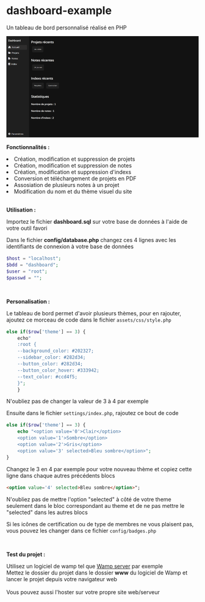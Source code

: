 # dashboard-example
Un tableau de bord personnalisé réalisé en PHP

<img src="preview.png" alt="Prévisualisation">

__Fonctionnalités :__

<li>Création, modification et suppression de projets</li>
<li>Création, modification et suppression de notes</li>
<li>Création, modification et suppression d'indexs</li>
<li>Conversion et téléchargement de projets en PDF</li>
<li>Assosiation de plusieurs notes à un projet</li>
<li>Modification du nom et du thème visuel du site</li>

<br>

__Utilisation :__

Importez le fichier __dashboard.sql__ sur votre base de données à l'aide de votre outil favori

Dans le fichier __config/database.php__ changez ces 4 lignes avec les identifiants de connexion à votre base de données

```php
$host = "localhost";
$bdd = "dashboard";
$user = "root";
$passwd = "";
```

<br>

__Personalisation :__

Le tableau de bord permet d'avoir plusieurs thèmes, pour en rajouter, ajoutez ce morceau de code dans le fichier `assets/css/style.php`

```php
else if($row['theme'] == 3) {
    echo"
    :root {
    --background_color: #202327;
    --sidebar_color: #282d34;
    --button_color: #282d34;
    --button_color_hover: #333942;
    --text_color: #ccd4f5;
    }";
    }
```

N'oubliez pas de changer la valeur de 3 à 4 par exemple

Ensuite dans le fichier `settings/index.php`, rajoutez ce bout de code

```php
else if($row['theme'] == 3) {
    echo "<option value='0'>Clair</option>
    <option value='1'>Sombre</option>
    <option value='2'>Gris</option>
    <option value='3' selected>Bleu sombre</option>";
}
```

Changez le 3 en 4 par exemple pour votre nouveau thème et copiez cette ligne dans chaque autres précédents blocs

```html
<option value='4' selected>Bleu sombre</option>";
```

N'oubliez pas de mettre l'option "selected" à côté de votre theme seulement dans le bloc correspondant au theme et de ne pas mettre le "selected" dans les autres blocs

Si les icônes de certification ou de type de membres ne vous plaisent pas, vous pouvez les changer dans ce fichier `config/badges.php`

<br>

__Test du projet :__

Utilisez un logiciel de wamp tel que [Wamp server](https://www.wampserver.com/) par exemple
<br>
Mettez le dossier du projet dans le dossier __www__ du logiciel de Wamp et lancer le projet depuis votre navigateur web
<br><br>
Vous pouvez aussi l'hoster sur votre propre site web/serveur
